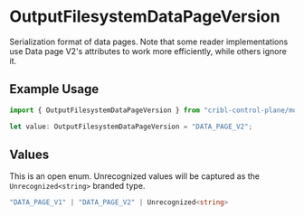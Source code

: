 # OutputFilesystemDataPageVersion

Serialization format of data pages. Note that some reader implementations use Data page V2's attributes to work more efficiently, while others ignore it.

## Example Usage

```typescript
import { OutputFilesystemDataPageVersion } from "cribl-control-plane/models/operations";

let value: OutputFilesystemDataPageVersion = "DATA_PAGE_V2";
```

## Values

This is an open enum. Unrecognized values will be captured as the `Unrecognized<string>` branded type.

```typescript
"DATA_PAGE_V1" | "DATA_PAGE_V2" | Unrecognized<string>
```